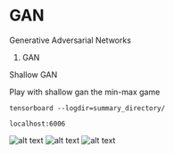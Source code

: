# GAN

Generative Adversarial Networks
1. GAN

Shallow GAN

Play with shallow gan the min-max game

``` tensorboard --logdir=summary_directory/ ```

``` localhost:6006 ```

![alt text](https://github.com/pjavia/GAN/blob/master/gan/Discriminator%20loss.png)
![alt text](https://github.com/pjavia/GAN/blob/master/gan/Generator%20loss.png)
![alt text](https://github.com/pjavia/GAN/blob/master/gan/graph-run%3D.png)

